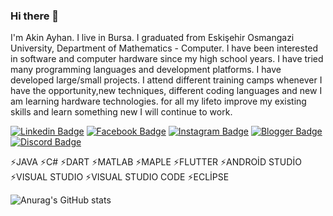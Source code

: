 ### Hi there 👋

I'm Akin Ayhan. I live in Bursa. I graduated from Eskişehir Osmangazi University, Department of Mathematics - Computer. I have been interested in software and computer hardware since my high school years. I have tried many programming languages and development platforms. I have developed large/small projects. I attend different training camps whenever I have the opportunity,new techniques, different coding languages and new I am learning hardware technologies. for all my lifeto improve my existing skills and learn something new I will continue to work.

[![Linkedin Badge](https://img.shields.io/badge/LinkedIn-0077B5?style=for-the-badge&logo=linkedin&logoColor=white&link=link)](https://www.linkedin.com/in/akinayhan/)
[![Facebook Badge](https://img.shields.io/badge/Facebook-1877F2?style=for-the-badge&logo=facebook&logoColor=white&link=link)](https://www.facebook.com/akinayhan1694)
[![Instagram Badge](https://img.shields.io/badge/Instagram-E4405F?style=for-the-badge&logo=instagram&logoColor=white&link=link)](https://www.facebook.com/akinayhan1694) 
[![Blogger Badge](https://img.shields.io/badge/Blogger-FF5722?style=for-the-badge&logo=blogger&logoColor=white&link=link)](https://akinayhan.com/)
[![Discord Badge](https://img.shields.io/badge/Discord-5865F2?style=for-the-badge&logo=discord&logoColor=white&link=link)](https://akinayhan.com/)


⚡JAVA  ⚡C# ⚡DART ⚡MATLAB ⚡MAPLE ⚡FLUTTER 
⚡ANDROİD STUDİO ⚡VISUAL STUDIO ⚡VISUAL STUDIO CODE ⚡ECLİPSE


![Anurag's GitHub stats](https://github-readme-stats.vercel.app/api?username=akinayhan&show_icons=true&theme=tokyonight)



